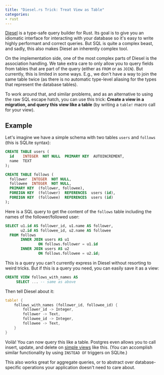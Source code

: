 ```yaml
---
title: "Diesel.rs Trick: Treat View as Table"
categories:
- rust
---
```


[Diesel] is a type-safe query builder for Rust.
Its goal is to give you an idiomatic interface for interacting with your database
so it's easy to write highly performant and correct queries.
But SQL is quite a complex beast,
and sadly,
this also makes Diesel an inherently complex tool.

[Diesel]: https://diesel.rs

On the implementation side,
one of the most complex parts of Diesel
is the association handling.
We take extra care
to only allow you
to query fields from tables
that are part of the query
(either as `FROM` or as `JOIN`).
But currently, this is limited in some ways.
E.g., we don't have a way
to join the same table twice
(as there is no automatic type-level aliasing
for the types that represent the database tables).

To work around that,
and similar problems,
and as an alternative to using the raw SQL escape hatch,
you can use this trick:
**Create a view in a migration,
and query this view like a table**
(by writing a `table!` macro call for your view).

## Example

Let's imagine we have a simple schema
with two tables `users` and `follows`
(this is SQLite syntax):

```sql
CREATE TABLE users (
  id    INTEGER  NOT NULL  PRIMARY KEY  AUTOINCREMENT,
  name  TEXT
);

CREATE TABLE follows (
  follower  INTEGER  NOT NULL,
  followee  INTEGER  NOT NULL,
  PRIMARY KEY  (follower, followee),
  FOREIGN KEY  (follower)  REFERENCES  users (id),
  FOREIGN KEY  (followee)  REFERENCES  users (id)
);
```

Here is a SQL query
to get the content of the `follows` table
including the names of the follower/followed user:

```sql
SELECT u1.id AS follower_id, u1.name AS follower,
       u2.id AS followee_id, u2.name AS followee
  FROM follows
       INNER JOIN users AS u1
               ON follows.follower = u1.id
       INNER JOIN users AS u2
               ON follows.followee = u2.id;
```

This is a query you can't currently express in Diesel
without resorting to weird tricks.
But if this is a query you need, you can easily save it as a view:

```sql
CREATE VIEW follows_with_names AS
     SELECT ... -- same as above
```

Then tell Diesel about it:

```rust
table! {
    follows_with_names (follower_id, followee_id) {
        follower_id -> Integer,
        follower -> Text,
        followee_id -> Integer,
        followee -> Text,
    }
}
```

Voilà!
You can now query this like a table.
Postgres even allows you to call insert, update, and delete on [simple views] like this.
(You can accomplish similar functionality
by using `INSTEAD OF` triggers on SQLite.)

[simple views]: https://www.postgresql.org/docs/9.6/static/sql-createview.html#SQL-CREATEVIEW-UPDATABLE-VIEWS

This also works great for aggregate queries,
or to abstract over database-specific operations
your application doesn't need to care about.
